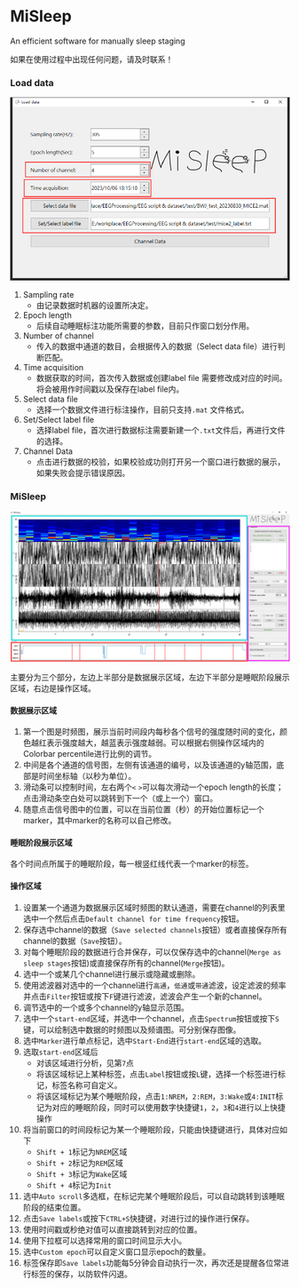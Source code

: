 # MiSleep

An efficient software for manually sleep staging

如果在使用过程中出现任何问题，请及时联系！

### Load data
![img_2.png](imgs/img_2.png)

1. Sampling rate
   + 由记录数据时机器的设置所决定。
2. Epoch length
   + 后续自动睡眠标注功能所需要的参数，目前只作窗口划分作用。
3. Number of channel
   + 传入的数据中通道的数目，会根据传入的数据（Select data file）进行判断匹配。
4. Time acquisition
   + 数据获取的时间，首次传入数据或创建label file 需要修改成对应的时间。将会被用作时间戳以及保存在label file内。
5. Select data file
   + 选择一个数据文件进行标注操作，目前只支持`.mat` 文件格式。
6. Set/Select label file
   + 选择label file，首次进行数据标注需要新建一个`.txt`文件后，再进行文件的选择。
7. Channel Data
   + 点击进行数据的校验，如果校验成功则打开另一个窗口进行数据的展示，如果失败会提示错误原因。


### MiSleep

![img_4.png](imgs/img_4.png)

主要分为三个部分，左边上半部分是数据展示区域，左边下半部分是睡眠阶段展示区域，右边是操作区域。

#### 数据展示区域
1. 第一个图是时频图，展示当前时间段内每秒各个信号的强度随时间的变化，颜色越红表示强度越大，越蓝表示强度越弱。可以根据右侧操作区域内的Colorbar percentile进行比例的调节。
2. 中间是各个通道的信号图，左侧有该通道的编号，以及该通道的y轴范围，底部是时间坐标轴（以秒为单位）。
3. 滑动条可以控制时间，左右两个`<` `>`可以每次滑动一个epoch length的长度；点击滑动条空白处可以跳转到下一个（或上一个）窗口。
4. 随意点击信号图中的位置，可以在当前位置（秒）的开始位置标记一个marker，其中marker的名称可以自己修改。

#### 睡眠阶段展示区域
各个时间点所属于的睡眠阶段，每一根竖红线代表一个marker的标签。

#### 操作区域
1. 设置某一个通道为数据展示区域时频图的默认通道，需要在channel的列表里选中一个然后点击`Default channel for time frequency`按钮。
2. 保存选中channel的数据（`Save selected channels`按钮）或者直接保存所有channel的数据（`Save`按钮）。
3. 对每个睡眠阶段的数据进行合并保存，可以仅保存选中的channel(`Merge as sleep stages`按钮)或直接保存所有的channel(`Merge`按钮)。
4. 选中一个或某几个channel进行展示或隐藏或删除。
5. 使用滤波器对选中的一个channel进行`高通`，`低通`或`带通`滤波，设定滤波的频率并点击`Filter`按钮或按下`F`键进行滤波，滤波会产生一个新的channel。
6. 调节选中的一个或多个channel的y轴显示范围。
7. 选中一个`start-end`区域，并选中一个channel，点击`Spectrum`按钮或按下`S`键，可以绘制选中数据的时频图以及频谱图。可分别保存图像。
8. 选中`Marker`进行单点标记，选中`Start-End`进行`start-end`区域的选取。
9. 选取`start-end`区域后
   + 对该区域进行分析，见第`7`点
   + 将该区域标记上某种标签，点击`Label`按钮或按`L`键，选择一个标签进行标记，标签名称可自定义。
   + 将该区域标记为某个睡眠阶段，点击`1:NREM`，`2:REM`，`3:Wake`或`4:INIT`标记为对应的睡眠阶段，同时可以使用数字快捷键`1`，`2`，`3`和`4`进行以上快捷操作
10. 将当前窗口的时间段标记为某一个睡眠阶段，只能由快捷键进行，具体对应如下
    + `Shift + 1`标记为`NREM`区域
    + `Shift + 2`标记为`REM`区域
    + `Shift + 3`标记为`Wake`区域
    + `Shift + 4`标记为`Init`
11. 选中`Auto scroll`多选框，在标记完某个睡眠阶段后，可以自动跳转到该睡眠阶段的结束位置。
12. 点击`Save labels`或按下`CTRL+S`快捷键，对进行过的操作进行保存。
13. 使用时间戳或秒绝对值可以直接跳转到对应的位置。
14. 使用下拉框可以选择常用的窗口时间显示大小。
15. 选中`Custom epoch`可以自定义窗口显示epoch的数量。
16. 标签保存即`Save labels`功能每5分钟会自动执行一次，再次还是提醒各位常进行标签的保存，以防软件闪退。

